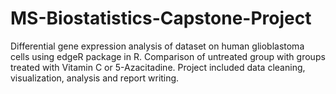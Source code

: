 # MS-Biostatistics-Capstone-Project

Differential gene expression analysis of dataset on human glioblastoma cells using edgeR package in R.  Comparison of untreated group with groups treated with Vitamin C or 5-Azacitadine. Project included data cleaning, visualization, analysis and report writing. 
